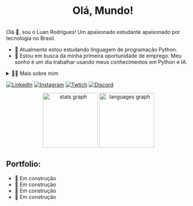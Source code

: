 <!--título-->
<div id="user-content-toc">
  <ul align="center">
    <summary><h1 style="display: inline-block">Olá, Mundo!</h1></summary>
</div>

<!-- Presentation -->
<p>
  Olá 👋, sou o Luan Rodrigues! Um apaixonado estudante apaixonado por tecnologia no Brasil.

  - 🌱 Atualmente estou estudando linguagem de programação Python.
  - 🔭 Estou em busca da minha primeira oportunidade de emprego. Meu sonho é um dia trabalhar usando meus conhecimentos em Python e IA.
</p>

<!-- Dropdown -->
<details>
  <summary>👨‍💻 Mais sobre mim</summary>

  - 💬 Tenho 29 anos e atualmente moro no Brasil. Tenho fluência em inglês e tenho experiência com SQL, Python, Análise de Dados, Visualização de Dados e Machine Learning. Também sou gamer e ja fui criador de conteudo na Twitch, o que me ajudou a desenvolver habilidades importantes como criatividade, comunicação, marketing, capacidade analítica, gestão de comunidades e mídias sociais.

  - ⚡ Gosto de ler, seja um bom livro, mangá ou quadrinhos, além de assistir filmes e jogar! Acredito que nossos interesses pessoais contribuem para uma percepção mais apurada das coisas e para a resolução de problemas. \o/
</details>


<!-- Links -->
[![LinkedIn](https://img.shields.io/badge/LinkedIn-0077B5?style=for-the-badge&logo=linkedin&logoColor=white)](https://www.linkedin.com/in/eusouluanrodrigues/)
[![Instagram](https://img.shields.io/badge/Instagram-E4405F?style=for-the-badge&logo=instagram&logoColor=white)](https://www.instagram.com//)
[![Twtich](https://img.shields.io/badge/Twitch-9146FF?style=for-the-badge&logo=twitch&logoColor=white)](https://www.twitch.tv/kouran/)
[![Discord](https://img.shields.io/badge/Discord-7289DA?style=for-the-badge&logo=discord&logoColor=white)](kouran001)


<!-- GithubStats -->
<div align="center">
  <img src="https://github-readme-stats.vercel.app/api?username=eusouluanrodrigues&hide_title=false&hide_rank=false&show_icons=true&include_all_commits=true&count_private=true&disable_animations=false&theme=shadow_red&locale=en&hide_border=false" height="150" alt="stats graph"  />
  <img src="https://github-readme-stats.vercel.app/api/top-langs?username=eusouluanrodrigues&locale=en&hide_title=false&layout=compact&card_width=320&langs_count=5&theme=shadow_red&hide_border=false" height="150" alt="languages graph"  />
</div>

<!-- Portfolio -->
## Portfolio:
- 🚧 Em construção
- 🚧 Em construção
- 🚧 Em construção 
- 🚧 Em construção

